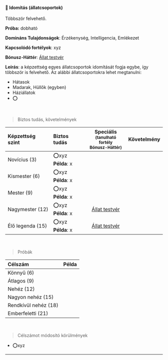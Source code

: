 #### 🔵 Idomítás (állatcsoportok)

Többször felvehető.

**Próba:** dobható

**Domináns Tulajdonságok**: Érzékenység, Intelligencia, Emlékezet

**Kapcsolódó fortélyok**: xyz

**Bónusz-Háttér**: [Állat testvér](../042_bonusz_hatterek.md#-%C3%A1llat-testv%C3%A9r)

**Leírás**: a képzettség egyes állatcsoportok idomítását fogja egybe, így többször is felvehető. Az alábbi állatcsoportokra lehet megtanulni:
- Hátasok
- Madarak, Hüllők (egyben)
- Háziállatok
- ⭕

<br />

> Biztos tudás, követelmények

| Képzettség szint | Biztos tudás  | Speciális <br /> <sub>(tanulható fortély<br />Bónusz-Háttér)</sub> | Követelmény |
| :----- | :----- | :-----: | :-----: |
| Novícius (3)     | ⭕xyz <br /> **Példa**: x |  |  |
| Kismester (6)    | ⭕xyz <br /> **Példa**: x |  |  |
| Mester (9)       | ⭕xyz <br /> **Példa**: x |  |  |
| Nagymester (12)  | ⭕xyz <br /> **Példa**: x | [Állat testvér](../042_bonusz_hatterek.md#-%C3%A1llat-testv%C3%A9r) |  |
| Élő legenda (15) | ⭕xyz <br /> **Példa**: x | [Állat testvér](../042_bonusz_hatterek.md#-%C3%A1llat-testv%C3%A9r) |  |

<br />

> Próbák

| Célszám | Példa  |
| :----------- | :----------- |
| Könnyű       (6)  | |
| Átlagos      (9)  | |
| Nehéz        (12) | |
| Nagyon nehéz (15) | |
| Rendkívül nehéz (18) | |
| Emberfeletti (21) | |

<br />

> Célszámot módosító körülmények

- ⭕xyz

---
